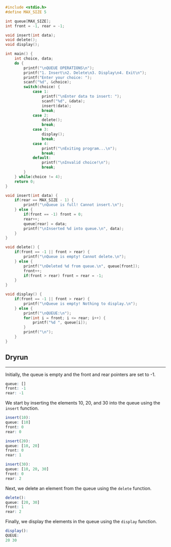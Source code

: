 ```c
#include <stdio.h>
#define MAX_SIZE 5

int queue[MAX_SIZE];
int front = -1, rear = -1;

void insert(int data);
void delete();
void display();

int main() {
    int choice, data;
    do {
        printf("\nQUEUE OPERATIONS\n");
        printf("1. Insert\n2. Delete\n3. Display\n4. Exit\n");
        printf("Enter your choice: ");
        scanf("%d", &choice);
        switch(choice) {
            case 1:
                printf("\nEnter data to insert: ");
                scanf("%d", &data);
                insert(data);
                break;
            case 2:
                delete();
                break;
            case 3:
                display();
                break;
            case 4:
                printf("\nExiting program...\n");
                break;
            default:
                printf("\nInvalid choice!\n");
                break;
        }
    } while(choice != 4);
    return 0;
}

void insert(int data) {
    if(rear == MAX_SIZE - 1) {
        printf("\nQueue is full! Cannot insert.\n");
    } else {
        if(front == -1) front = 0;
        rear++;
        queue[rear] = data;
        printf("\nInserted %d into queue.\n", data);
    }
}

void delete() {
    if(front == -1 || front > rear) {
        printf("\nQueue is empty! Cannot delete.\n");
    } else {
        printf("\nDeleted %d from queue.\n", queue[front]);
        front++;
        if(front > rear) front = rear = -1;
    }
}

void display() {
    if(front == -1 || front > rear) {
        printf("\nQueue is empty! Nothing to display.\n");
    } else {
        printf("\nQUEUE:\n");
        for(int i = front; i <= rear; i++) {
            printf("%d ", queue[i]);
        }
        printf("\n");
    }
}
```

## Dryrun
---
Initially, the queue is empty and the front and rear pointers are set to -1.

```r
queue: []
front: -1
rear: -1
```

We start by inserting the elements 10, 20, and 30 into the queue using the `insert` function.
```r
insert(10):
queue: [10]
front: 0
rear: 0

insert(20):
queue: [10, 20]
front: 0
rear: 1

insert(30):
queue: [10, 20, 30]
front: 0
rear: 2
```

Next, we delete an element from the queue using the `delete` function.

```r
delete():
queue: [20, 30]
front: 1
rear: 2
```

Finally, we display the elements in the queue using the `display` function.

```r
display():
QUEUE:
20 30
```
